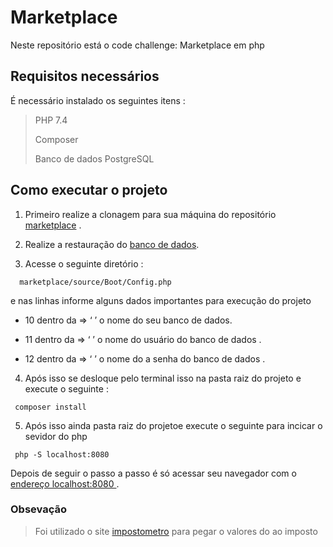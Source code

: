 # Marketplace  

 Neste repositório está o code challenge: Marketplace em php

 ## Requisitos  necessários 

  É necessário  instalado  os seguintes itens  :

 > PHP 7.4 
 >
 > Composer 
 >
 > Banco de dados PostgreSQL


 ## Como executar o projeto 

  1. Primeiro realize a clonagem para sua máquina do repositório [marketplace](https://github.com/themarcosramos/marketplace) .

  2. Realize  a restauração do  [banco  de dados](https://github.com/themarcosramos/marketplace/blob/main/backup_marketplace.sql). 

  3. Acesse o seguinte diretório :

   ``` 
     marketplace/source/Boot/Config.php
   ```
    
   e nas linhas informe  alguns dados importantes para execução do  projeto 

 *  10 dentro da  =>  ‘ ’ o nome do seu  banco de dados.

 *  11 dentro da =>  ‘ ’  o nome do usuário do banco de dados .

 *  12 dentro da  => ‘ ’  o nome do a senha do banco de dados .

  4. Após isso se desloque pelo terminal isso na pasta raiz do projeto e execute o seguinte : 


   ``` 
    composer install
   ```

 5. Após isso ainda pasta raiz do projetoe execute o seguinte para incicar o sevidor  do php 

   ``` 
    php -S localhost:8080
   ```
 Depois de seguir o passo a passo é só acessar seu navegador com o [endereço localhost:8080 ](http://localhost:8080/). 

  
  ### Obsevação  

  > Foi utilizado o site  [impostometro](https://impostometro.com.br/home/relacaoprodutos) para  pegar o valores do ao imposto
